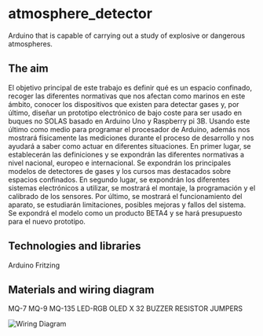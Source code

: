 # atmosphere_detector
Arduino that is capable of carrying out a study of explosive or dangerous atmospheres.

## The aim
El objetivo principal de este trabajo es definir qué es un espacio confinado, recoger las diferentes
normativas que nos afectan como marinos en este ámbito, conocer los dispositivos que existen
para detectar gases y, por último, diseñar un prototipo electrónico de bajo coste para ser usado en
buques no SOLAS basado en Arduino Uno y Raspberry pi 3B. Usando este último como medio
para programar el procesador de Arduino, además nos mostrará físicamente las mediciones
durante el proceso de desarrollo y nos ayudará a saber como actuar en diferentes situaciones.
En primer lugar, se establecerán las definiciones y se expondrán las diferentes normativas a nivel
nacional, europeo e internacional.
Se expondrán los principales modelos de detectores de gases y los cursos mas destacados sobre
espacios confinados.
En segundo lugar, se expondrán los diferentes sistemas electrónicos a utilizar, se mostrará el
montaje, la programación y el calibrado de los sensores.
Por último, se mostrará el funcionamiento del aparato, se estudiarán limitaciones, posibles
mejoras y fallos del sistema.
Se expondrá el modelo como un producto BETA4 y se hará presupuesto para el nuevo prototipo.

## Technologies and libraries
Arduino
Fritzing

## Materials and wiring diagram

MQ-7
MQ-9
MQ-135
LED-RGB
OLED X 32
BUZZER
RESISTOR 
JUMPERS

![Wiring Diagram](ejemplo.jpg)



